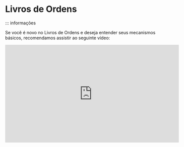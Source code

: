 # Livros de Ordens

::: informações

Se você é novo no Livros de Ordens e deseja entender seus mecanismos básicos, recomendamos assistir ao seguinte vídeo:

<iframe width="560" height="315" src="https://www.youtube.com/embed/Kl4-VJ2K8Ik" title="YouTube Video Player" frameborder="0" permitir="acelerômetro; reprodução automática; gravação na área de transferência; mídia criptografada;
:::

## Caso de uso

Um livro de ordens é um componente fundamental de uma bolsa descentralizada (DEX) que facilita a negociação de ativos digitais entre compradores e vendedores de forma transparente e eficiente. Ele atua como um meta livro virtual que registra todas as ordens de compra e venda colocadas pelos participantes do mercado.

Ao aproveitar o poder da tecnologia blockchain, os livro de ordens em exchanges descentralizadas oferecem diversas vantagens:

- **Melhor compreensão do preço**: Compradores e vendedores poderão ver ofertas reais, permitindo-lhes tomar decisões mais informadas sobre o verdadeiro valor de mercado dos ativos. Isso pode levar a negociações mais eficientes.
- **Maior liquidez**: Compradores e vendedores terão maior controle sobre os preços pelos quais negociam. Isto ajuda a atrair mais participantes para o mercado, levando a uma maior liquidez e a um mercado mais dinâmico.
- **Fonte adicional de liquidez para o Liquidity Proxy**: Os traders terão uma opção alternativa de usar o Liquidity Proxy, o que pode impactar positivamente os resultados das negociações.
- **Deslizamento reduzido**: Nos mercados XYK, grandes negociações podem causar oscilações de preços significativas devido ao impacto do tamanho da negociação no preço de mercado. Com os livros de ordens, os traders podem colocar ordens com limite ao preço desejado, reduzindo o risco de derrapagem.
- **Mais opções de negociação**: Os traders terão acesso a vários mecanismos de negociação, incluindo ordens de mercado, ordens de limite, ordens de stop e muito mais. Isto pode levar a estratégias de negociação mais sofisticadas e a uma melhor gestão de risco.
- **Mercado alternativo para negociação de NFT**: NFTs podem ter seu próprio livros de ordens, onde os usuários podem colocar ordens de compra e venda. Embora possa não ser o mecanismo ideal para negociação de NFT devido à sua singularidade e à necessidade de volume personalizado e etapas de preço (modelos de leilão ou mecanismos ponto a ponto onde compradores e vendedores podem negociar diretamente o preço dos NFTs), no livro de ordens, onde o mecanismo pode ser mais relevante para a negociação de NFT em comparação com o Pool XYK.
- **Outros benefícios herdados dos recursos DEX**:
 - _Acessibilidade sem permissão_: DEXs permitem que qualquer pessoa participe da negociação de ativos digitais sem um intermediário centralizado. Isto promove a inclusão financeira e fornece acesso a uma base global de utilizadores, independentemente da localização geográfica.
 - _Propriedade e controle aprimorados_: todos os ativos permanecem sob propriedade e controle dos usuários.
 - _Transparência_: Os usuários podem verificar a autenticidade, o histórico de propriedade e os dados de transações, construindo confiança e reduzindo o risco de fraude ou manipulação por um intermediário centralizado.
 - _Benefícios da descentralização_: Redução dos riscos de hacks, tempo de inatividade ou violações de dados associados a plataformas centralizadas.
- _Desenvolvimento orientado pela comunidade_: Os próprios usuários podem criar livros de ordens, contribuir para a liquidez, definir seus próprios parâmetros de negociação e influenciar o desenvolvimento usando ferramentas de governança descentralizadas. Isto incentiva a inovação, a concorrência e um ecossistema vibrante.

Embora as carteiras de encomendas em bolsas descentralizadas ofereçam inúmeros benefícios, é importante considerar as suas limitações:

- **Escalabilidade**: Blockchains têm limitações no processamento de volumes de transações.
- **Gerenciamento dos livros de ordens**: Em sistemas centralizados, o operador da bolsa pode gerenciar os livros de ordens e garantir seu funcionamento eficiente. Nas implementações descentralizadas dos livros de ordens, o gerenciamento é deixado para os usuários, o que pode levar a erros, ineficiências e possível manipulação.

## Instruções passo a passo

Nesta seção, você descobrirá como executar diferentes operações associadas à carteira de ordens e todas as suas entidades na blockchain SORA.

### Operações com ordens

Sugerimos realizar operações de ordens, como colocar um pedido com limite ou cancelar um pedido com limite, diretamente no Polkaswap. Você pode encontrar exemplos dessas ações em um [guia dedicado](./polkaswap-order-book-trading).

### Operações dos livros de ordens

A execução de operações relacionadas aos livros de ordens, como a criação de um novo livro de ordens, a exclusão de uma existente, a atualização de seus detalhes ou a alteração de seu estado, exige a conclusão por meio de governança na cadeia e está sujeita à votação da comunidade. Este processo democrático reflecte práticas existentes utilizadas noutros contextos.

Por exemplo, digamos que você queira criar um novo par de negociação para os livros de ordens. Primeiro, você precisará obter os dados da chamada. Para fazer isso, navegue até `polkadot.js` (ou dotapps.io) e vá para a guia `Desenvolvedor` -> `Extrínsecos`. Localize o extrínseco [`orderbook.createOrderbook`](https://sora-xor.github.io/sora2-network/order_book/pallet/enum.Call.html#variant.create_orderbook) e preencha-o com os parâmetros desejados (consulte para o [modelo](https://polkadot.js.org/apps/?rpc=wss%3A%2F%2Fws.mof.sora.org#/extrinsics/decode/0x39000000000000000000000000000000000000000000000000000 000000000000000000000000000000000000000000000000000000000000000000000 000000000000000000000000000000000000000000000000000000000000000) fornecido).

Depois de preencher o extrínseco, copie seus calldata codificados. Em seguida, consulte a [documentação oficial de governança](https://wiki.polkadot.network/docs/maintain-guides-democracy). Recomendamos criar uma pré-imagem com os dados de chamada copiados. Depois de concluída, você pode iniciar uma proposta pública ou entrar em contato diretamente com a equipe do conselho para agilizar a colocação de sua proposta na fila externa. Dependendo das circunstâncias, uma proposta técnica pode acelerar ainda mais o processo.

## Desenvolvimento

Se você tem experiência em RUST e Substrate, convidamos você a explorar nossa base de código dedicada a encomendar livros. Seguindo [este link](https://github.com/sora-xor/sora2-network/tree/master/pallets/order-book), você terá acesso ao código-fonte, permitindo que você se aprofunde nos detalhes da implementação e funcionalidades dos livros de ordens dentro do SORA.

Para maior transparência no desenvolvimento dos livros de ordens, recomendamos explorar o [marco do GitHub](https://github.com/sora-xor/sora2-network/milestone/4) correspondente. Isso fornecerá informações adicionais sobre o progresso e o progresso na implementação dos livros de ordens.

### Modelo de dados

Você pode revisar a lista abaixo para obter uma compreensão mais profunda dos modelos de dados de cada componente que pode ser criado usando esta API:

- [Chamadas](https://sora-xor.github.io/sora2-network/order_book/pallet/enum.Call.html)
- [Erros](https://sora-xor.github.io/sora2-network/order_book/pallet/enum.Error.html#variants)
- [Eventos](https://sora-xor.github.io/sora2-network/order_book/pallet/enum.Event.html#variants)
- [Armazenamento](https://sora-xor.github.io/sora2-network/order_book/pallet/index.html#types)
- [Mais informações](https://sora-xor.github.io/sora2-network/order_book/index.html#reexport.UserOrders)

### Exemplo de integração

Aqui está um trecho de código escrito em JS:

::: grupo de códigos

```ts [ts]
importar {api} de "@sora-substrate/util";
importar { PriceVariant } de "@sora-substrate/liquidity-proxy";

importar { atraso, withConnectedAccount } de "./util";

função assíncrona main(): Promise<void> {
 aguarde comConnectedAccount(async() => {
 const xor =
 "0x0200000000000000000000000000000000000000000000000000000";
 const val =
 "0x020004000000000000000000000000000000000000000000000000000";
 conta const = "cnVkoGs3rEMqLqY27c2nfVXJRGdzNJk2ns78DcqtppaSRe8qm";

 const orderBooks = aguarda api.orderBook.getOrderBooks();
 console.log("orderBooks", orderBooks);

 aguarde api.orderBook.getUserOrderBooks(conta);

    api.orderBook
 .subscribeOnUserLimitOrdersIds(val, xor, conta)
 .subscribe((ids) => {
 console.log("IDs", IDs);
 });

 ordem const = aguarda api.orderBook.getLimitOrder (val, xor, 16);
 console.log("order", order);

 api.orderBook.subscribeOnAggregatedAsks(val, xor).subscribe((perguntas) => {
 console.log("pergunta", pergunta);
 });

 api.orderBook.subscribeOnAggregatedBids(val, xor).subscribe((lances) => {
 console.log("lances", lances);
 });

 preço const = "110000000000000000";
 quantidade const = "10000000000000000000";
 lado const: PriceVariant = PriceVariant.Buy;

 aguarde api.orderBook.placeLimitOrder(val, xor, preço, quantidade, lado);

 aguardar atraso (100000);
 });
}

principal()
 .catch(console.error)
 .finalmente(() => process.exit());
```

:::

Esses exemplos de código demonstram diversas funcionalidades, desde o gerenciamento de assinaturas de armazenamento até a execução de funções extrínsecas.

